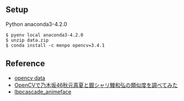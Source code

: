 ## Setup

Python anaconda3-4.2.0

```
$ pyenv local anaconda3-4.2.0
$ unzip data.zip
$ conda install -c menpo opencv=3.4.1 
```

## Reference

- [opencv data](https://github.com/opencv/opencv)
- [OpenCVで乃木坂46秋元真夏と銀シャリ鰻和弘の類似度を調べてみた](https://blog.aidemy.net/entry/2018/06/18/135601)
- [lbpcascade_animeface](https://github.com/nagadomi/lbpcascade_animeface)